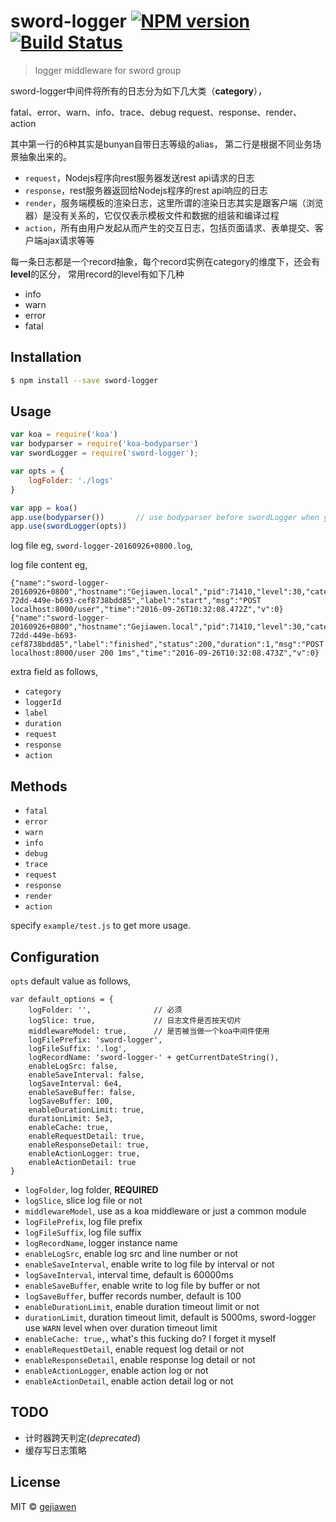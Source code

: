 # sword-logger [![NPM version](https://badge.fury.io/js/sword-logger.svg)](https://npmjs.org/package/sword-logger) [![Build Status](https://travis-ci.org/gejiawen/sword-logger.svg?branch=master)](https://travis-ci.org/gejiawen/sword-logger)

> logger middleware for sword group

sword-logger中间件将所有的日志分为如下几大类（**category**），

fatal、error、warn、info、trace、debug
request、response、render、action

其中第一行的6种其实是bunyan自带日志等级的alias，
第二行是根据不同业务场景抽象出来的。

- `request`，Nodejs程序向rest服务器发送rest api请求的日志
- `response`，rest服务器返回给Nodejs程序的rest api响应的日志
- `render`，服务端模板的渲染日志，这里所谓的渲染日志其实是跟客户端（浏览器）是没有关系的，它仅仅表示模板文件和数据的组装和编译过程
- `action`，所有由用户发起从而产生的交互日志，包括页面请求、表单提交、客户端ajax请求等等

每一条日志都是一个record抽象，每个record实例在category的维度下，还会有**level**的区分，
常用record的level有如下几种

- info
- warn
- error
- fatal

## Installation

```sh
$ npm install --save sword-logger
```

## Usage

```js
var koa = require('koa')
var bodyparser = require('koa-bodyparser')
var swordLogger = require('sword-logger');

var opts = {
    logFolder: './logs'
}

var app = koa()
app.use(bodyparser())       // use bodyparser before swordLogger when you need enableActionLogger
app.use(swordLogger(opts))
```

log file eg, `sword-logger-20160926+0800.log`,

log file content eg,

```
{"name":"sword-logger-20160926+0800","hostname":"Gejiawen.local","pid":71410,"level":30,"category":"template","req_id":"06b0bb2e-72dd-449e-b693-cef8738bdd85","label":"start","msg":"POST localhost:8000/user","time":"2016-09-26T10:32:08.472Z","v":0}
{"name":"sword-logger-20160926+0800","hostname":"Gejiawen.local","pid":71410,"level":30,"category":"template","req_id":"06b0bb2e-72dd-449e-b693-cef8738bdd85","label":"finished","status":200,"duration":1,"msg":"POST localhost:8000/user 200 1ms","time":"2016-09-26T10:32:08.473Z","v":0}
```

extra field as follows,

- `category`
- `loggerId`
- `label`
- `duration`
- `request`
- `response`
- `action`

## Methods

- `fatal`
- `error`
- `warn`
- `info`
- `debug`
- `trace`
- `request`
- `response`
- `render`
- `action`

specify `example/test.js` to get more usage.

## Configuration

`opts` default value as follows,

```
var default_options = {
    logFolder: '',              // 必须
    logSlice: true,             // 日志文件是否按天切片
    middlewareModel: true,      // 是否被当做一个koa中间件使用
    logFilePrefix: 'sword-logger',
    logFileSuffix: '.log',
    logRecordName: 'sword-logger-' + getCurrentDateString(),
    enableLogSrc: false,
    enableSaveInterval: false,
    logSaveInterval: 6e4,
    enableSaveBuffer: false,
    logSaveBuffer: 100,
    enableDurationLimit: true,
    durationLimit: 5e3,
    enableCache: true,
    enableRequestDetail: true,
    enableResponseDetail: true,
    enableActionLogger: true,
    enableActionDetail: true
}
```

- `logFolder`, log folder, **REQUIRED**
- `logSlice`, slice log file or not
- `middlewareModel`, use as a koa middleware or just a common module
- `logFilePrefix`, log file prefix
- `logFileSuffix`, log file suffix
- `logRecordName`, logger instance name
- `enableLogSrc`, enable log src and line number or not
- `enableSaveInterval`, enable write to log file by interval or not
- `logSaveInterval`, interval time, default is 60000ms
- `enableSaveBuffer`, enable write to log file by buffer or not
- `logSaveBuffer`, buffer records number, default is 100
- `enableDurationLimit`, enable duration timeout limit or not
- `durationLimit`, duration timeout limit, default is 5000ms, sword-logger use `WARN` level when over duration timeout limit 
- `enableCache: true,`, what's this fucking do? I forget it myself
- `enableRequestDetail`, enable request log detail or not
- `enableResponseDetail`, enable response log detail or not
- `enableActionLogger`, enable action log or not
- `enableActionDetail`, enable action detail log or not


## TODO

- 计时器跨天判定(*deprecated*)
- 缓存写日志策略

## License

MIT © [gejiawen](http://blog.gejiawen.com)
